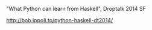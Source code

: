 "What Python can learn from Haskell", Droptalk 2014 SF

http://bob.ippoli.to/python-haskell-dt2014/
